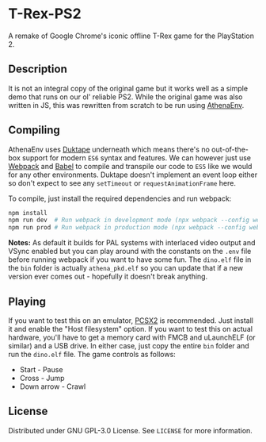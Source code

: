 # T-Rex-PS2

A remake of Google Chrome's iconic offline T-Rex game for the PlayStation 2.

## Description

It is not an integral copy of the original game but it works well as a simple demo that runs on our ol' reliable PS2. While the original game was also written in JS, this was rewritten from scratch to be run using [AthenaEnv](https://github.com/DanielSant0s/AthenaEnv). 

## Compiling

AthenaEnv uses [Duktape](https://duktape.org/) underneath which means there's no out-of-the-box support for modern `ES6` syntax and features. We can however just use [Webpack](https://webpack.js.org/) and [Babel](https://babeljs.io/) to compile and transpile our code to `ES5` like we would for any other environments. Duktape doesn't implement an event loop either so don't expect to see any `setTimeout` or `requestAnimationFrame` here.

To compile, just install the required dependencies and run webpack:
```bash
npm install
npm run dev  # Run webpack in development mode (npx webpack --config webpack.dev.js)
npm run prod # Run webpack in production mode (npx webpack --config webpack.prod.js)
```

**Notes:** As default it builds for PAL systems with interlaced video output and VSync enabled but you can play around with the constants on the `.env` file before running webpack if you want to have some fun. The `dino.elf` file in the `bin` folder is actually `athena_pkd.elf` so you can update that if a new version ever comes out - hopefully it doesn't break anything. 

## Playing
If you want to test this on an emulator, [PCSX2](https://pcsx2.net/) is recommended. Just install it and enable the "Host filesystem" option. If you want to test this on actual hardware, you'll have to get a memory card with FMCB and uLaunchELF (or similar) and a USB drive. In either case, just copy the entire `bin` folder and run the `dino.elf` file. The game controls as follows: 

- Start - Pause
- Cross - Jump
- Down arrow - Crawl

## License
Distributed under GNU GPL-3.0 License. See `LICENSE` for more information.